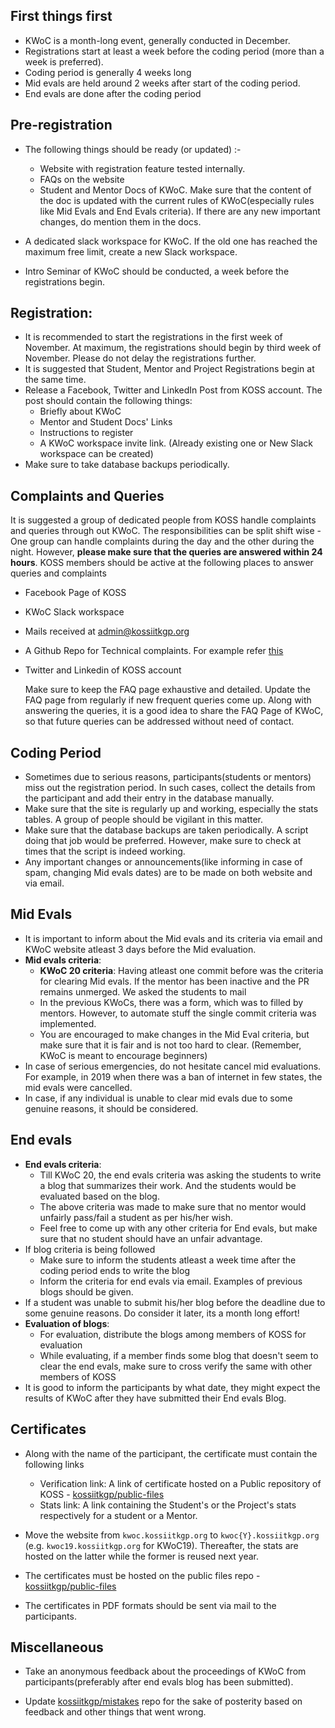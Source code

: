 ## First things first 

- KWoC is a month-long event, generally conducted in December.
- Registrations start at least a week before the coding period (more than a week is preferred).
- Coding period is generally 4 weeks long
- Mid evals are held around 2 weeks after start of the coding period.
- End evals are done after the coding period

## Pre-registration

- The following things should be ready (or updated) :-

  - Website with registration feature tested internally.
  - FAQs on the website
  - Student and Mentor Docs of KWoC. Make sure that the content of the doc is updated with the current rules of KWoC(especially rules like Mid Evals and End Evals criteria). If there are any new important changes, do mention them in the docs. 

- A dedicated slack workspace for KWoC. If the old one has reached the maximum free limit, create a new Slack workspace.
  
- Intro Seminar of KWoC should be conducted, a week before the registrations begin.

   

## Registration:

-  It is recommended to start the registrations in the first week of November. At maximum, the registrations should begin by third week of November. Please do not delay the registrations further.
- It is suggested that Student, Mentor and Project Registrations begin at the same time.  
- Release a Facebook, Twitter and LinkedIn Post from KOSS account. The post should contain the following things:
  - Briefly about KWoC
  - Mentor and Student Docs' Links
  - Instructions to register
  - A KWoC workspace invite link. (Already existing one or New Slack workspace can be created)
-  Make sure to take database backups periodically.

## Complaints and Queries

It is suggested a group of dedicated people from KOSS handle complaints and queries through out KWoC. The responsibilities can be split shift wise - One group can handle complaints during the day and the other during the night. However, **please make sure that the queries are answered within 24 hours**. KOSS members should be active at the following places to answer queries and complaints

- Facebook Page of KOSS

- KWoC Slack workspace

- Mails received at admin@kossiitkgp.org

- A Github Repo for Technical complaints. For example refer [this](https://github.com/kossiitkgp/kwoc-bugs)

- Twitter and Linkedin of KOSS account

  Make sure to keep the FAQ page exhaustive and detailed. Update the FAQ page from regularly if new frequent queries come up. Along with answering the queries, it is a good idea to share the FAQ Page of KWoC, so that future queries can be addressed without need of contact. 

## Coding Period

- Sometimes due to serious reasons, participants(students or mentors) miss out the registration period. In such cases, collect the details from the participant and add their entry in the database manually.
- Make sure that the site is regularly up and working, especially the stats tables. A group of people should be vigilant in this matter.
- Make sure that the database backups are taken periodically. A script doing that job would be preferred. However, make sure to check at times that the script is indeed working.
- Any important changes or announcements(like informing in case of spam, changing Mid evals dates) are to be made on both website and via email.

## Mid Evals

- It is important to inform about the Mid evals and its criteria via email and KWoC website atleast 3 days before the Mid evaluation. 
- **Mid evals criteria**:
  - **KWoC 20 criteria**: Having atleast one commit before was the criteria for clearing Mid evals. If the mentor has been inactive and the PR remains unmerged. We asked the students to mail 
  - In the previous KWoCs, there was a form, which was to filled by mentors. However, to automate stuff the single commit criteria was implemented. 
  - You are encouraged to make changes in the Mid Eval criteria, but make sure that it is fair and is not too hard to clear. (Remember, KWoC is meant to encourage beginners)
- In case of serious emergencies, do not hesitate cancel mid evaluations. For example, in 2019 when there was a ban of internet in few states, the mid evals were cancelled. 
- In case, if any individual is unable to clear mid evals due to some genuine reasons, it should be considered.

## End evals

- **End evals criteria**:
  - Till KWoC 20, the end evals criteria was asking the students to write a blog that summarizes their work. And the students would be evaluated based on the blog.
  - The above criteria was made to make sure that no mentor would unfairly pass/fail a student as per his/her wish.
  - Feel free to come up with any other criteria for End evals, but make sure that no student should have an unfair advantage.
- If blog criteria is being followed
  - Make sure to inform the students atleast a week time after the coding period ends to write the blog
  - Inform the criteria for end evals via email. Examples of previous blogs should be given.
- If  a student was unable to submit his/her blog before the deadline due to some genuine reasons. Do consider it later, its a month long effort!
- **Evaluation of blogs**:
  - For evaluation, distribute the blogs among members of KOSS for evaluation
  - While evaluating, if a member finds some blog that doesn't seem to clear the end evals, make sure to cross verify the same with other members of KOSS
- It is good to inform the participants by what date, they might expect the results of KWoC after they have submitted their End evals Blog. 

## Certificates

- Along with the name of the participant, the certificate must contain the following links
  - Verification link: A link of certificate hosted on a Public repository of KOSS - [kossiitkgp/public-files](https://github.com/kossiitkgp/public-files)
  - Stats link: A link containing the Student's or the Project's stats respectively for a student or a Mentor.

- Move the website from `kwoc.kossiitkgp.org` to `kwoc{Y}.kossiitkgp.org` (e.g. `kwoc19.kossiitkgp.org` for KWoC19). Thereafter, the stats are hosted on the latter while the former is reused next year.

- The certificates must be hosted on the public files repo - [kossiitkgp/public-files](https://github.com/kossiitkgp/public-files)
- The certificates in PDF formats should be sent via mail to the participants.

## Miscellaneous

- Take an anonymous feedback about the proceedings of KWoC from participants(preferably after end evals blog has been submitted).

- Update [kossiitkgp/mistakes](https://github.com/kossiitkgp/mistakes) repo for the sake of posterity based on feedback and other things that went wrong.

  
